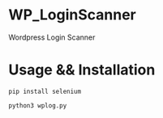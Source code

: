 # WP_LoginScanner
Wordpress Login Scanner

# Usage && Installation

```
pip install selenium
```
```
python3 wplog.py
```

